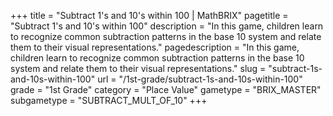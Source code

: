 +++
title = "Subtract 1's and 10's within 100 | MathBRIX"
pagetitle = "Subtract 1's and 10's within 100"
description = "In this game, children learn to recognize common subtraction patterns in the base 10 system and relate them to their visual representations."
pagedescription = "In this game, children learn to recognize common subtraction patterns in the base 10 system and relate them to their visual representations."
slug = "subtract-1s-and-10s-within-100"
url = "/1st-grade/subtract-1s-and-10s-within-100"
grade = "1st Grade"
category = "Place Value"
gametype = "BRIX_MASTER"
subgametype = "SUBTRACT_MULT_OF_10"
+++